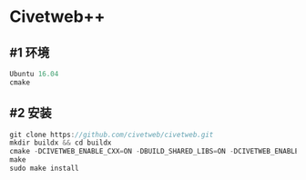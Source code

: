 # Civetweb++

## #1 环境
```cpp
Ubuntu 16.04
cmake 
```

## #2 安装

```cpp
git clone https://github.com/civetweb/civetweb.git
mkdir buildx && cd buildx
cmake -DCIVETWEB_ENABLE_CXX=ON -DBUILD_SHARED_LIBS=ON -DCIVETWEB_ENABLE_WEBSOCKETS=ON ..
make
sudo make install
```